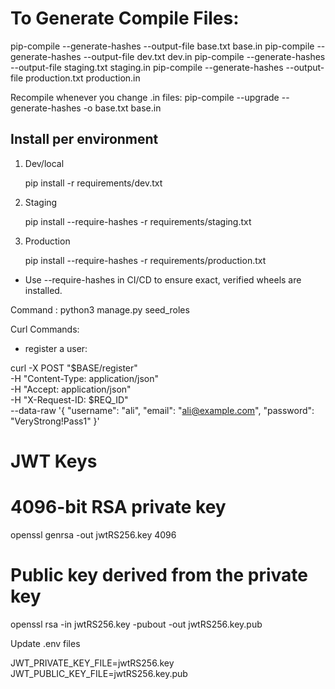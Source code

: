 # To Generate Compile Files:


pip-compile --generate-hashes --output-file base.txt base.in
pip-compile --generate-hashes --output-file dev.txt dev.in
pip-compile --generate-hashes --output-file staging.txt staging.in
pip-compile --generate-hashes --output-file production.txt production.in


Recompile whenever you change .in files:
pip-compile --upgrade --generate-hashes -o base.txt base.in
<!-- repeat for others if needed -->



## Install per environment
1. Dev/local


    pip install -r requirements/dev.txt


2. Staging


    pip install --require-hashes -r requirements/staging.txt

3. Production


    pip install --require-hashes -r requirements/production.txt


- Use --require-hashes in CI/CD to ensure exact, verified wheels are installed.



Command : 
python3 manage.py seed_roles



Curl Commands:

- register a user:

curl -X POST "$BASE/register" \
  -H "Content-Type: application/json" \
  -H "Accept: application/json" \
  -H "X-Request-ID: $REQ_ID" \
  --data-raw '{
    "username": "ali",
    "email": "ali@example.com",
    "password": "VeryStrong!Pass1"
  }'



# JWT Keys

# 4096-bit RSA private key
openssl genrsa -out jwtRS256.key 4096

# Public key derived from the private key
openssl rsa -in jwtRS256.key -pubout -out jwtRS256.key.pub


Update .env files

JWT_PRIVATE_KEY_FILE=jwtRS256.key
JWT_PUBLIC_KEY_FILE=jwtRS256.key.pub
